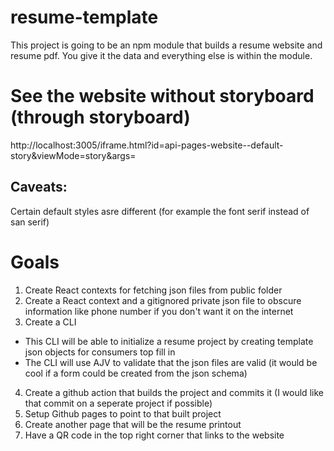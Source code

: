 # resume-template
This project is going to be an npm module that builds a resume website and resume pdf. You give it the data and everything else is within the module.

# See the website without storyboard (through storyboard)
http://localhost:3005/iframe.html?id=api-pages-website--default-story&viewMode=story&args=

## Caveats:
Certain default styles asre different (for example the font serif instead of san serif)

# Goals
1. Create React contexts for fetching json files from public folder
2. Create a React context and a gitignored private json file to obscure information like phone number if you don't want it on the internet
3. Create a CLI
* This CLI will be able to initialize a resume project by creating template json objects for consumers top fill in
* The CLI will use AJV to validate that the json files are valid (it would be cool if a form could be created from the json schema)
4. Create a github action that builds the project and commits it (I would like that commit on a seperate project if possible)
5. Setup Github pages to point to that built project
6. Create another page that will be the resume printout
7. Have a QR code in the top right corner that links to the website